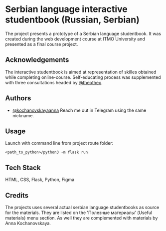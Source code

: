 
# Serbian language interactive studentbook (Russian, Serbian)

The project presents a prototype of a Serbian language studentbook. It was created during the web development course at ITMO University and presented as a final course project. 






## Acknowledgements

The interactive studentbook is aimed at representation of skilles obtained while completing online-course. Self-educating process was supplemented with three consultations headed by [@theotheo](https://github.com/theotheo). 



## Authors

- [@kochanovskayaanna](https://www.github.com/kochanovskayaanna) 
Reach me out in Telegram using the same nickname.


## Usage

Launch with command line from project route folder: 
```
<path_to_python>/python3 -m flask run
```





## Tech Stack

HTML, CSS, Flask, Python, Figma



## Credits

The projects uses several actual serbian language studentbooks as source for the materials. They are listed on the 'Полезные материалы' (Useful materials) menu section. As well they are complemented with materials by Anna Kochanovskaya. 

